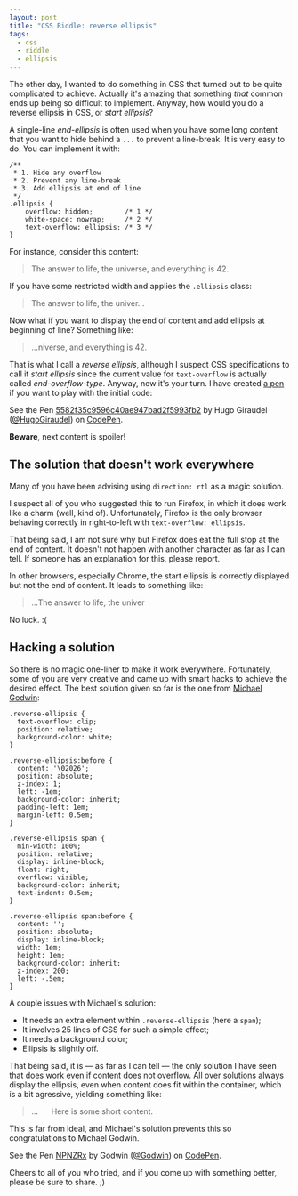```yaml
---
layout: post
title: "CSS Riddle: reverse ellipsis"
tags:
  - css
  - riddle
  - ellipsis
---
```


The other day, I wanted to do something in CSS that turned out to be quite complicated to achieve. Actually it's amazing that something *that* common ends up being so difficult to implement. Anyway, how would you do a reverse ellipsis in CSS, or *start ellipsis*?

A single-line *end-ellipsis* is often used when you have some long content that you want to hide behind a `...` to prevent a line-break. It is very easy to do. You can implement it with:

<pre class="language-css"><code>/**
 * 1. Hide any overflow
 * 2. Prevent any line-break
 * 3. Add ellipsis at end of line
 */
.ellipsis {
    overflow: hidden;        /* 1 */
    white-space: nowrap;     /* 2 */
    text-overflow: ellipsis; /* 3 */
}</code></pre>

For instance, consider this content:

> The answer to life, the universe, and everything is 42.

If you have some restricted width and applies the `.ellipsis` class:

> The answer to life, the univer...

Now what if you want to display the end of content and add ellipsis at beginning of line? Something like:

> ...niverse, and everything is 42.

That is what I call a *reverse ellipsis*, although I suspect CSS specifications to call it *start ellipsis* since the current value for `text-overflow` is actually called *end-overflow-type*. Anyway, now it's your turn. I have created [a pen](http://codepen.io/HugoGiraudel/pen/5582f35c9596c40ae947bad2f5993fb2/) if you want to play with the initial code:

<p data-height="268" data-theme-id="0" data-slug-hash="5582f35c9596c40ae947bad2f5993fb2" data-default-tab="result" data-user="HugoGiraudel" class='codepen'>See the Pen <a href='http://codepen.io/HugoGiraudel/pen/5582f35c9596c40ae947bad2f5993fb2/'>5582f35c9596c40ae947bad2f5993fb2</a> by Hugo Giraudel (<a href='http://codepen.io/HugoGiraudel'>@HugoGiraudel</a>) on <a href='http://codepen.io'>CodePen</a>.</p>

**Beware**, next content is spoiler!

## The solution that doesn't work everywhere

Many of you have been advising using `direction: rtl` as a magic solution.

I suspect all of you who suggested this to run Firefox, in which it does work like a charm (well, kind of). Unfortunately, Firefox is the only browser behaving correctly in right-to-left with `text-overflow: ellipsis`.

That being said, I am not sure why but Firefox does eat the full stop at the end of content. It doesn't not happen with another character as far as I can tell. If someone has an explanation for this, please report.

In other browsers, especially Chrome, the start ellipsis is correctly displayed but not the end of content. It leads to something like:

> ...The answer to life, the univer

No luck. :(

## Hacking a solution

So there is no magic one-liner to make it work everywhere. Fortunately, some of you are very creative and came up with smart hacks to achieve the desired effect. The best solution given so far is the one from [Michael Godwin](https://twitter.com/__Godwin__):

<pre class="language-css"><code>.reverse-ellipsis {
  text-overflow: clip;
  position: relative;
  background-color: white;
}

.reverse-ellipsis:before {
  content: '\02026';
  position: absolute;
  z-index: 1;
  left: -1em;
  background-color: inherit;
  padding-left: 1em;
  margin-left: 0.5em;
}

.reverse-ellipsis span {
  min-width: 100%;
  position: relative;
  display: inline-block;
  float: right;
  overflow: visible;
  background-color: inherit;
  text-indent: 0.5em;
}

.reverse-ellipsis span:before {
  content: '';
  position: absolute;
  display: inline-block;
  width: 1em;
  height: 1em;
  background-color: inherit;
  z-index: 200;
  left: -.5em;
}</code></pre>

A couple issues with Michael's solution:

* It needs an extra element within `.reverse-ellipsis` (here a `span`);
* It involves 25 lines of CSS for such a simple effect;
* It needs a background color;
* Ellipsis is slightly off.

That being said, it is &mdash; as far as I can tell &mdash; the only solution I have seen that does work even if content does not overflow. All over solutions always display the ellipsis, even when content does fit within the container, which is a bit agressive, yielding something like:

> ...&nbsp;&nbsp;&nbsp;&nbsp;&nbsp;&nbsp;Here is some short content.

This is far from ideal, and Michael's solution prevents this so congratulations to Michael Godwin.

<p data-height="268" data-theme-id="0" data-slug-hash="NPNZRx" data-default-tab="result" data-user="Godwin" class='codepen'>See the Pen <a href='http://codepen.io/Godwin/pen/NPNZRx/'>NPNZRx</a> by Godwin (<a href='http://codepen.io/Godwin'>@Godwin</a>) on <a href='http://codepen.io'>CodePen</a>.</p>

Cheers to all of you who tried, and if you come up with something better, please be sure to share. ;)
